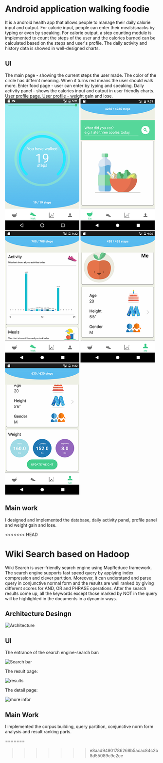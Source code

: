 # Android application walking foodie
It is a android health app that allows people to manage their daily calorie input and output. For calorie input, people can enter their meals/snacks by typing or even by speaking. For calorie output, a step counting module is implemented to count the steps of the user and the calories burned can be calculated based on the steps and user's profile. The daily activity and history data is showed in well-designed charts.

## UI
The main page - showing the current steps the user made. The color of the circle has differnt meaning. When it turns red means the user should walk more.
Enter food page - user can enter by typing and speaking.
Daily activity panel - shows the calories input and output in user friendly charts.
User profile page.
User profile - weight gain and lose.
![main](images/main_walking.png)
![enter meals](images/enterMealLarge.png)
![charts](images/dailyActivity.png)
![profile](images/profile2.png)
![profile2](images/profile.png)

## Main work
I designed and implemented the database, daily activity panel,  profile panel and weight gain and lose.

<<<<<<< HEAD
# Wiki Search based on Hadoop
Wiki Search is user-friendly search engine using MapReduce framework. The search engine supports fast speed query by applying index compression and clever partition. Moreover, it can understand and parse query in conjunctive normal form and the results are well ranked by giving different scores for AND, OR and PHRASE operations. After the search results come up, all the keywords except those marked by NOT in the query will be highlighted in the documents in a dynamic ways.

## Architecture Desingn
![Architecture](images/architecture_wiki_search.png)

## UI
The entrance of the search engine-search bar:

![Search bar](images/ui_wiki_search.png)

The result page:

![results](images/result_wiki_search.png)

The detail page:

![more infor](images/more_info.png)

## Main Work
I implemented the corpus building, query partition, conjunctive norm form analysis and result ranking parts. 

=======
>>>>>>> e8aad94901786268b5acac84c2b8d55089c9c2ce

